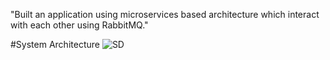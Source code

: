 "Built an application using microservices based architecture which interact with each other using RabbitMQ."

#System Architecture
![SD](https://github.com/karthikch25/microservices/assets/54052517/76dcf068-54fb-49d9-9fef-9467f6ce5578)
